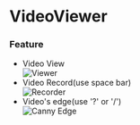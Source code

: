 # VideoViewer
### Feature
- Video View <br>
![Viewer](https://github.com/andrew0416/VideoViewer/assets/5708754/e921618f-8741-42b9-af54-e1e5b05ccabf)
-  Video Record(use space bar) <br>
![Recorder](https://github.com/andrew0416/VideoViewer/assets/5708754/1db11d8f-1835-426f-9788-ca7da0c130bd)
- Video's edge(use '?' or '/') <br>
![Canny Edge](https://github.com/andrew0416/VideoViewer/assets/5708754/04b1e862-f1a5-4d3f-b3f3-50c0e2c4351a)
